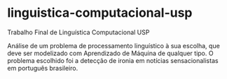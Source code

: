 # linguistica-computacional-usp
Trabalho Final de Linguística Computacional USP

Análise de um problema de processamento linguístico à sua escolha, que deve ser modelizado com Aprendizado de Máquina de qualquer tipo. O problema escolhido foi a detecção de ironia em notícias sensacionalistas em português brasileiro.
